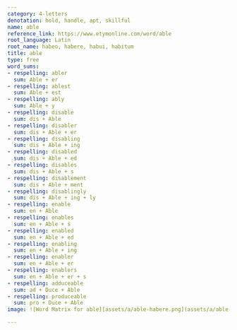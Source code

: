 ```yaml
---
category: 4-letters
denotation: hold, handle, apt, skillful
name: able
reference_link: https://www.etymonline.com/word/able
root_language: Latin
root_name: habeo, habere, habui, habitum
title: able
type: free
word_sums:
- respelling: abler
  sum: Able + er
- respelling: ablest
  sum: Able + est
- respelling: ably
  sum: Able + y
- respelling: disable
  sum: dis + Able
- respelling: disabler
  sum: dis + Able + er
- respelling: disabling
  sum: dis + Able + ing
- respelling: disabled
  sum: dis + Able + ed
- respelling: disables
  sum: dis + Able + s
- respelling: disablement
  sum: dis + Able + ment
- respelling: disablingly
  sum: dis + Able + ing + ly
- respelling: enable
  sum: en + Able
- respelling: enables
  sum: en + Able + s
- respelling: enabled
  sum: en + Able + ed
- respelling: enabling
  sum: en + Able + ing
- respelling: enabler
  sum: en + Able + er
- respelling: enablers
  sum: en + Able + er + s
- respelling: adduceable
  sum: ad + Duce + Able
- respelling: produceable
  sum: pro + Duce + Able
image: ![Word Matrix for able][assets/a/able-habere.png](assets/a/able-habere.png){:class="img-responsive"}

---
```

